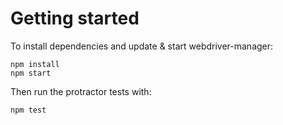 # Getting started

To install dependencies and
update & start webdriver-manager:

```
npm install
npm start
```

Then run the protractor tests with:

```
npm test
```

